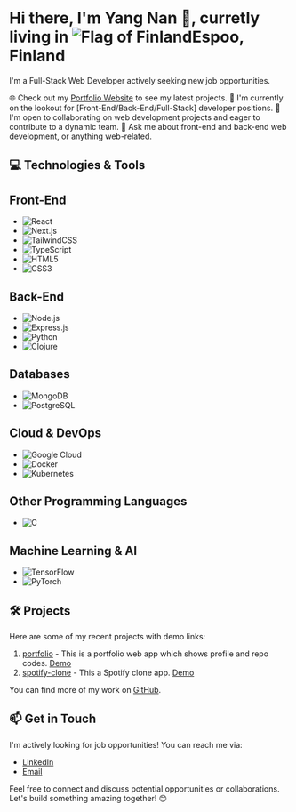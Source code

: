 # Hi there, I'm __Yang Nan__ 👋, curretly living in ![Flag of Finland](https://img.shields.io/badge/Flag_of_Finland-%23fff?style=flat&logo=data:image/png;base64,iVBORw0KGgoAAAANSUhEUgAAAEAAAABACAYAAACqaXHeAAAAmElEQVR4nO3BgQAAAABIP0SXHgcKgN2g0BBw4kODAADjzYBcRjcAAHh24B0wYkL2Bw0ARwY0L9g8MHg0k1w3sBgcmOHw0wcn8HADjzgHhyOHw03DyBwYkOHgM0BJwcnYOAfUHDiIeB7RwOIh4HtHg4iHge0cDc8gcGJDh4DNAQcHJ2DgH1Bw4iHge0cDiIeB7RwOEkOcBwYkOHgM0BJwcnYOAfUHDiIeB7RwOIh4HtHg4iHge0cDc8gcGJDh4DvBgImBx0AAAoEHg1T5ALABQAAAABJRU5ErkJggg==)__Espoo, Finland__

I'm a Full-Stack Web Developer actively seeking new job opportunities.

🌐 Check out my [Portfolio Website](https://portfolio-nanyangcn.vercel.app/) to see my latest projects.
🎯 I'm currently on the lookout for [Front-End/Back-End/Full-Stack] developer positions.
👯 I'm open to collaborating on web development projects and eager to contribute to a dynamic team.
💬 Ask me about front-end and back-end web development, or anything web-related.

## 💻 Technologies & Tools

## Front-End
- ![React](https://img.shields.io/badge/react-%2320232a.svg?style=flat&logo=react&logoColor=%2361DAFB)
- ![Next.js](https://img.shields.io/badge/Next-black?style=flat&logo=next.js&logoColor=white)
- ![TailwindCSS](https://img.shields.io/badge/tailwindcss-%2338B2AC.svg?style=flat&logo=tailwind-css&logoColor=white)
- ![TypeScript](https://img.shields.io/badge/typescript-%23007ACC.svg?style=flat&logo=typescript&logoColor=white)
- ![HTML5](https://img.shields.io/badge/html5-%23E34F26.svg?style=flat&logo=html5&logoColor=white)
- ![CSS3](https://img.shields.io/badge/css3-%231572B6.svg?style=flat&logo=css3&logoColor=white)

## Back-End
- ![Node.js](https://img.shields.io/badge/node.js-%23323330.svg?style=flat&logo=node.js&logoColor=%2343853D)
- ![Express.js](https://img.shields.io/badge/express.js-%23404d59.svg?style=flat&logo=express&logoColor=%2361DAFB)
- ![Python](https://img.shields.io/badge/python-3670A0?style=flat&logo=python&logoColor=ffdd54)
- ![Clojure](https://img.shields.io/badge/Clojure-%23Clojure.svg?style=flat&logo=Clojure&logoColor=Clojure)

## Databases
- ![MongoDB](https://img.shields.io/badge/MongoDB-%234ea94b.svg?style=flat&logo=mongodb&logoColor=white)
- ![PostgreSQL](https://img.shields.io/badge/postgres-%23316192.svg?style=flat&logo=postgresql&logoColor=white)

## Cloud & DevOps
- ![Google Cloud](https://img.shields.io/badge/Google%20Cloud-%234285F4.svg?style=flat&logo=google-cloud&logoColor=white)
- ![Docker](https://img.shields.io/badge/docker-%230db7ed.svg?style=flat&logo=docker&logoColor=white)
- ![Kubernetes](https://img.shields.io/badge/kubernetes-%23326ce5.svg?style=flat&logo=kubernetes&logoColor=white)

## Other Programming Languages
- ![C](https://img.shields.io/badge/c-%2300599C.svg?style=flat&logo=c&logoColor=white)

## Machine Learning & AI
- ![TensorFlow](https://img.shields.io/badge/TensorFlow-%23FF6F00.svg?style=flat&logo=TensorFlow&logoColor=white)
- ![PyTorch](https://img.shields.io/badge/PyTorch-%23EE4C2C.svg?style=flat&logo=PyTorch&logoColor=white)

## 🛠️ Projects

Here are some of my recent projects with demo links:

1. [portfolio](https://github.com/nanyangcn/portfolio) - This is a portfolio web app which shows profile and repo codes. [Demo](https://portfolio-nanyangcn.vercel.app/)
2. [spotify-clone](https://github.com/nanyangcn/spotify-clone) - This a Spotify clone app. [Demo](https://spotify-clone-nanyangcn.vercel.app/)

You can find more of my work on [GitHub](https://github.com/nanyangcn).

## 📫 Get in Touch

I'm actively looking for job opportunities! You can reach me via:

- [LinkedIn](https://www.linkedin.com/in/yang-nan-47091119b)
- [Email](mailto:nanyangcn@gmail.com)

Feel free to connect and discuss potential opportunities or collaborations. Let's build something amazing together! 😊
